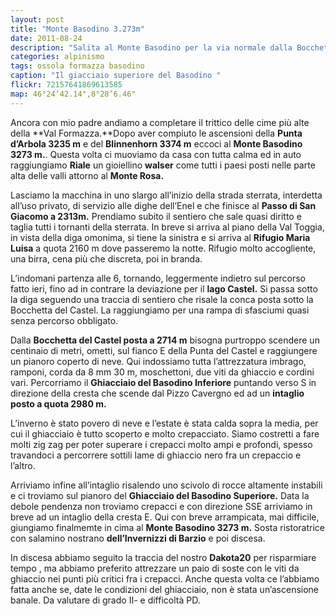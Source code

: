 ```yaml
---
layout: post
title: "Monte Basodino 3.273m"
date: 2011-08-24
description: "Salita al Monte Basodino per la via normale dalla Bocchetta di Castel: partenza da Riale e pernottamento al Rifugio Maria Luisa"
categories: alpinismo
tags: ossola formazza basodino
caption: "Il giacciaio superiore del Basodino "
flickr: 72157641869613585
map: 46°24’42.14",8°28’6.46"
---
```


Ancora con mio padre andiamo a completare il trittico delle cime più alte della **Val Formazza.**Dopo aver compiuto le ascensioni della **Punta d’Arbola 3235 m** e del **Blinnenhorn 3374 m** eccoci al **Monte Basodino 3273 m.**. Questa volta ci muoviamo da casa con tutta calma ed in auto raggiungiamo **Riale** un gioiellino **walser** come tutti i paesi posti nelle parte alta delle valli attorno al **Monte Rosa.**

Lasciamo la macchina in uno slargo all’inizio della strada sterrata, interdetta all’uso privato, di servizio alle dighe dell’Enel e che finisce al **Passo di San Giacomo a 2313m.**
Prendiamo subito il sentiero che sale quasi diritto e taglia tutti i tornanti della sterrata. In breve si arriva al piano della Val Toggia, in vista della diga omonima, si tiene la sinistra e si arriva al **Rifugio Maria Luisa** a quota 2160 m dove passeremo la notte.  Rifugio molto accogliente, una birra, cena più che discreta, poi in branda.

L’indomani partenza alle 6, tornando, leggermente indietro sul percorso fatto ieri, fino ad in contrare la deviazione per il **lago Castel.** Si passa sotto la diga  seguendo una traccia di sentiero che risale la conca posta sotto la Bocchetta del Castel. La raggiungiamo per una rampa di sfasciumi quasi senza percorso obbligato.

Dalla **Bocchetta del Castel posta a 2714 m** bisogna purtroppo scendere un centinaio di metri, ometti, sul fianco E della Punta del Castel e raggiungere un pianoro coperto di neve. Qui indossiamo tutta l’attrezzatura imbrago, ramponi, corda da 8 mm 30 m, moschettoni, due viti da ghiaccio e cordini vari. Percorriamo il **Ghiacciaio del Basodino Inferiore** puntando verso S in direzione della cresta che scende dal Pizzo Cavergno ed ad un **intaglio posto a quota 2980 m.**

L’inverno è stato povero di neve e l’estate è stata calda sopra la media, per cui il ghiacciaio è tutto scoperto e molto crepacciato. Siamo costretti a fare molti zig zag  per poter superare i crepacci molto ampi e profondi, spesso travandoci a percorrere sottili lame di ghiaccio nero fra un crepaccio e l’altro.

Arriviamo infine all’intaglio risalendo uno scivolo di rocce altamente instabili e ci troviamo sul pianoro del **Ghiacciaio del Basodino Superiore.** Data la debole pendenza non troviamo crepacci e con direzione SSE arriviamo in breve ad un intaglio della cresta E. Qui con breve arrampicata, mai difficile, giungiamo finalmemte in cima al **Monte Basodino 3273 m.** Sosta ristoratrice con salamino nostrano **dell’Invernizzi di Barzio** e poi discesa.

In discesa abbiamo seguito la traccia del nostro **Dakota20** per risparmiare tempo , ma abbiamo preferito attrezzare un paio di soste con le viti da ghiaccio nei punti più critici fra i crepacci. Anche questa volta ce l’abbiamo fatta anche se, date le condizioni del ghiacciaio, non è stata un’ascensione banale. Da valutare di grado II- e difficoltà PD. 